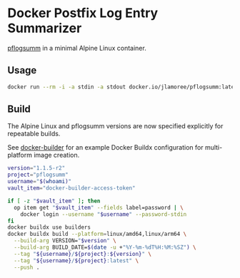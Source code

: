 # Docker Postfix Log Entry Summarizer

[pflogsumm](https://jimsun.linxnet.com/postfix_contrib.html) in a minimal Alpine Linux container.

## Usage

```bash
docker run --rm -i -a stdin -a stdout docker.io/jlamoree/pflogsumm:latest < maillog > report.txt
```

## Build

The Alpine Linux and pflogsumm versions are now specified explicitly for repeatable builds.

See [docker-builder](https://github.com/jlamoree/docker-builder) for an example Docker Buildx configuration for multi-platform image creation.


```bash
version="1.1.5-r2"
project="pflogsumm"
username="$(whoami)"
vault_item="docker-builder-access-token"

if [ -z "$vault_item" ]; then
  op item get "$vault_item" --fields label=password | \
    docker login --username "$username" --password-stdin
fi
docker buildx use builders
docker buildx build --platform=linux/amd64,linux/arm64 \
  --build-arg VERSION="$version" \
  --build-arg BUILD_DATE=$(date -u +"%Y-%m-%dT%H:%M:%SZ") \
  --tag "${username}/${project}:${version}" \
  --tag "${username}/${project}:latest" \
  --push .
```
